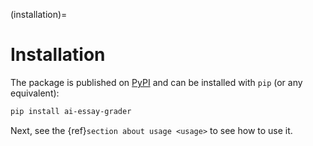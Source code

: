 (installation)=

# Installation

The package is published on [PyPI](https://pypi.org/project/ai-essay-grader/) and can be installed with `pip` (or any equivalent):

```bash
pip install ai-essay-grader
```

Next, see the {ref}`section about usage <usage>` to see how to use it.
